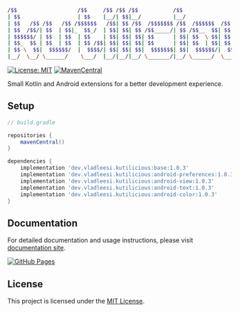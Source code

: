 ``` bash
/$$                   /$$     /$$ /$$ /$$           /$$                              
| $$                  | $$    |__/| $$|__/          |__/                              
| $$   /$$ /$$   /$$ /$$$$$$   /$$| $$ /$$  /$$$$$$$ /$$  /$$$$$$  /$$   /$$  /$$$$$$$
| $$  /$$/| $$  | $$|_  $$_/  | $$| $$| $$ /$$_____/| $$ /$$__  $$| $$  | $$ /$$_____/
| $$$$$$/ | $$  | $$  | $$    | $$| $$| $$| $$      | $$| $$  \ $$| $$  | $$|  $$$$$$ 
| $$_  $$ | $$  | $$  | $$ /$$| $$| $$| $$| $$      | $$| $$  | $$| $$  | $$ \____  $$
| $$ \  $$|  $$$$$$/  |  $$$$/| $$| $$| $$|  $$$$$$$| $$|  $$$$$$/|  $$$$$$/ /$$$$$$$/
|__/  \__/ \______/    \___/  |__/|__/|__/ \_______/|__/ \______/  \______/ |_______/
```

[![License: MIT](https://img.shields.io/badge/License-MIT-brightgreen.svg)](LICENSE) [![MavenCentral](https://img.shields.io/maven-central/v/dev.vladleesi.kutilicious/base?versionPrefix=1.0.3&color=blue)](https://central.sonatype.com/namespace/dev.vladleesi.kutilicious)

Small Kotlin and Android extensions for a better development experience.

## Setup

``` groovy
// build.gradle

repositories {
    mavenCentral()
}

dependencies {
    implementation 'dev.vladleesi.kutilicious:base:1.0.3'
    implementation 'dev.vladleesi.kutilicious:android-preferences:1.0.3'
    implementation 'dev.vladleesi.kutilicious:android-view:1.0.3'
    implementation 'dev.vladleesi.kutilicious:android-text:1.0.3'
    implementation 'dev.vladleesi.kutilicious:android-color:1.0.3'
}
```

## Documentation

For detailed documentation and usage instructions, please visit [documentation site](https://vladleesi.dev/kutilicious).

[![GitHub Pages](https://github.com/vladleesi/kutilicious/actions/workflows/publish-docs.yml/badge.svg)](https://github.com/vladleesi/kutilicious/actions/workflows/publish-docs.yml)

## License

This project is licensed under the [MIT License](LICENSE).
